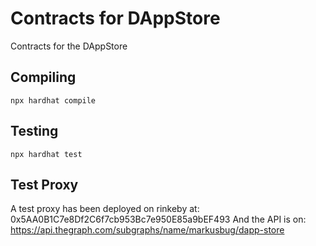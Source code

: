 # Contracts for DAppStore

Contracts for the DAppStore

## Compiling

`npx hardhat compile`

## Testing

`npx hardhat test`

## Test Proxy
A test proxy has been deployed on rinkeby at: 0x5AA0B1C7e8Df2C6f7cb953Bc7e950E85a9bEF493
And the API is on: https://api.thegraph.com/subgraphs/name/markusbug/dapp-store